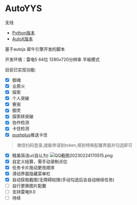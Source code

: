# AutoYYS
支线
- [Python版本](https://github.com/NakanoSanku/AutoYYS/tree/autoyys-Python)
- [AutoX版本](https://github.com/NakanoSanku/AutoYYS/tree/autoyys-auotx)

基于autojs 犀牛引擎开发的脚本

开发环境：雷电5 64位 1280x720分辨率 平板模式

目前已实现功能:
- [x] 御魂
- [x] 业原火
- [x] 探索
- [x] 个人突破
- [x] 寮突
- [x] 御灵
- [x] 探索转突破
- [x] 协作检测
- [x] 卡住检测
- [x] [pushplus](https://www.pushplus.plus/)推送卡住
> 微信扫码登录,就能申请到token,填到特殊配置界面并勾选即可
- [x] 精美简洁ui(自认为)
      ![QQ截图20230224170515.png](https://s2.loli.net/2023/02/24/YtyzfRoNOVkBP8G.png)
- [x] 自定义结算，需手动录制点位
- [x] 任务卡片拖动更改顺序
- [x] 滑动界面隐藏菜单栏
- [x] 自动获取截图/无障碍权限(手动勾选后会自动继续任务)
- [ ] 自行更换图片配置
- [ ] 支持雷电9.0
- [ ] 待续
